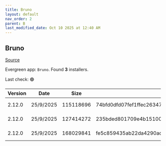 ```yaml
---
title: Bruno
layout: default
nav_order: 2
parent: B
last_modified_date: Oct 10 2025 at 12:40 AM
---
```


## Bruno

[Source](https://www.usebruno.com/)

Evergreen app: `Bruno`. Found **3** installers.

Last check: 🟢

| Version | Date      | Size      | Sha256                                                           | Architecture | InstallerType | Type | URI                                                                                                                                                                          |
| ------- | --------- | --------- | ---------------------------------------------------------------- | ------------ | ------------- | ---- | ---------------------------------------------------------------------------------------------------------------------------------------------------------------------------- |
| 2.12.0  | 25/9/2025 | 115118696 | 74bfd0dfd07fef1ffec26347154f8cff58afda4eb7f36f318ad0f33b0cac6c53 | x64          | Default       | exe  | [https://github.com/usebruno/bruno/releases/download/v2.12.0/bruno_2.12.0_x64_win.exe](https://github.com/usebruno/bruno/releases/download/v2.12.0/bruno_2.12.0_x64_win.exe) |
| 2.12.0  | 25/9/2025 | 127414272 | 235bded801709e4b15100580e6bfa640f54b1ac51b4e4124ee10e83af2b5154e | x64          | Default       | msi  | [https://github.com/usebruno/bruno/releases/download/v2.12.0/bruno_2.12.0_x64_win.msi](https://github.com/usebruno/bruno/releases/download/v2.12.0/bruno_2.12.0_x64_win.msi) |
| 2.12.0  | 25/9/2025 | 168029841 | fe5c859435ab22da4290ad674ed4f75983588208aa9db6024519dddb46359727 | x64          | Default       | zip  | [https://github.com/usebruno/bruno/releases/download/v2.12.0/bruno_2.12.0_x64_win.zip](https://github.com/usebruno/bruno/releases/download/v2.12.0/bruno_2.12.0_x64_win.zip) |
